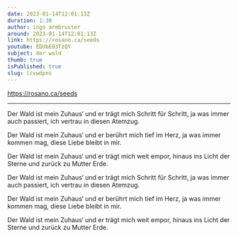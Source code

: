 ```yaml
---
date: 2023-01-14T12:01:13Z
duration: 1:30
author: ingo armbruster
around: 2023-01-14T12:01:13Z
link: https://rosano.ca/seeds
youtube: EDUbE03TzQY
subject: der wald
thumb: true
isPublished: true
slug: lcvwdpns
---
```

https://rosano.ca/seeds

---

Der Wald ist mein Zuhaus‘
und er trägt mich Schritt für Schritt,
ja was immer auch passiert,
ich vertrau in diesen Atemzug.

Der Wald ist mein Zuhaus‘
und er berührt mich tief im Herz,
ja was immer kommen mag,
diese Liebe bleibt in mir.

Der Wald ist mein Zuhaus‘
und er trägt mich weit empor,
hinaus ins Licht der Sterne
und zurück zu Mutter Erde.

Der Wald ist mein Zuhaus‘
und er trägt mich Schritt für Schritt,
ja was immer auch passiert,
ich vertrau in diesen Atemzug.

Der Wald ist mein Zuhaus‘
und er berührt mich tief im Herz,
ja was immer kommen mag,
diese Liebe bleibt in mir.

Der Wald ist mein Zuhaus‘
und er trägt mich weit empor,
hinaus ins Licht der Sterne
und zurück zu Mutter Erde.
